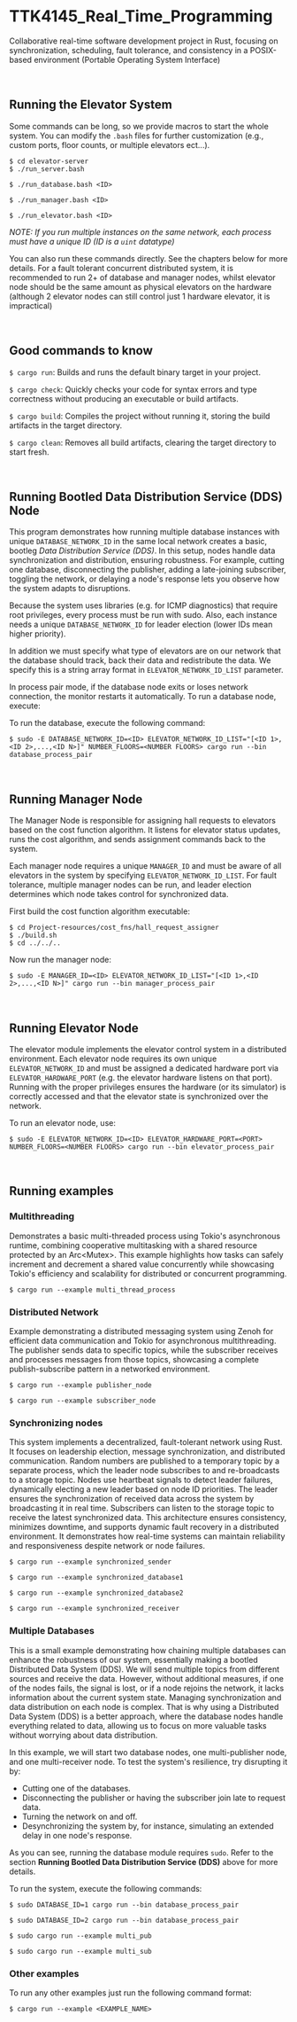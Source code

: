 # TTK4145_Real_Time_Programming
Collaborative real-time software development project in Rust, focusing on synchronization, scheduling, fault tolerance, and consistency in a POSIX-based environment (Portable Operating System Interface)



<br>



## Running the Elevator System
Some commands can be long, so we provide macros to start the whole system.
You can modify the `.bash` files for further customization (e.g., custom ports, floor counts, or multiple elevators ect...).


```
$ cd elevator-server
$ ./run_server.bash
```
```
$ ./run_database.bash <ID>
```
```
$ ./run_manager.bash <ID>
```
```
$ ./run_elevator.bash <ID>
```

_NOTE: If you run multiple instances on the same network, each process must have a unique ID (ID is a `uint` datatype)_

You can also run these commands directly. See the chapters below for more details.
For a fault tolerant concurrent distributed system, it is recommended to run 2+ of database and manager nodes, whilst elevator node should be the same amount as physical elevators on the hardware (although 2 elevator nodes can still control just 1 hardware elevator, it is impractical)




<br>



## Good commands to know
```$ cargo run```: Builds and runs the default binary target in your project.

```$ cargo check```: Quickly checks your code for syntax errors and type correctness without producing an executable or build artifacts.

```$ cargo build```: Compiles the project without running it, storing the build artifacts in the target directory.

```$ cargo clean```: Removes all build artifacts, clearing the target directory to start fresh.



<br>



## Running Bootled Data Distribution Service (DDS) Node
This program demonstrates how running multiple database instances with unique `DATABASE_NETWORK_ID` in the same local network creates a basic, bootleg *Data Distribution Service (DDS)*. In this setup, nodes handle data synchronization and distribution, ensuring robustness. For example, cutting one database, disconnecting the publisher, adding a late-joining subscriber, toggling the network, or delaying a node's response lets you observe how the system adapts to disruptions.

Because the system uses libraries (e.g. for ICMP diagnostics) that require root privileges, every process must be run with sudo. Also, each instance needs a unique `DATABASE_NETWORK_ID` for leader election (lower IDs mean higher priority).

In addition we must specify what type of elevators are on our network that the database should track, back their data and redistribute the data. We specify this is a string array format in `ELEVATOR_NETWORK_ID_LIST` parameter.

In process pair mode, if the database node exits or loses network connection, the monitor restarts it automatically. To run a database node, execute:

To run the database, execute the following command:

```
$ sudo -E DATABASE_NETWORK_ID=<ID> ELEVATOR_NETWORK_ID_LIST="[<ID 1>,<ID 2>,...,<ID N>]" NUMBER_FLOORS=<NUMBER FLOORS> cargo run --bin database_process_pair
```



<br>



## Running Manager Node
The Manager Node is responsible for assigning hall requests to elevators based on the cost function algorithm. It listens for elevator status updates, runs the cost algorithm, and sends assignment commands back to the system.

Each manager node requires a unique `MANAGER_ID` and must be aware of all elevators in the system by specifying `ELEVATOR_NETWORK_ID_LIST`. For fault tolerance, multiple manager nodes can be run, and leader election determines which node takes control for synchronized data.

First build the cost function algorithm executable:
```
$ cd Project-resources/cost_fns/hall_request_assigner
$ ./build.sh
$ cd ../../..
```

Now run the manager node:
```
$ sudo -E MANAGER_ID=<ID> ELEVATOR_NETWORK_ID_LIST="[<ID 1>,<ID 2>,...,<ID N>]" cargo run --bin manager_process_pair
```



<br>



## Running Elevator Node
The elevator module implements the elevator control system in a distributed environment. Each elevator node requires its own unique `ELEVATOR_NETWORK_ID` and must be assigned a dedicated hardware port via `ELEVATOR_HARDWARE_PORT` (e.g. the elevator hardware listens on that port). Running with the proper privileges ensures the hardware (or its simulator) is correctly accessed and that the elevator state is synchronized over the network.

To run an elevator node, use:

```
$ sudo -E ELEVATOR_NETWORK_ID=<ID> ELEVATOR_HARDWARE_PORT=<PORT> NUMBER_FLOORS=<NUMBER FLOORS> cargo run --bin elevator_process_pair
```



<br>



## Running examples
### Multithreading
Demonstrates a basic multi-threaded process using Tokio's asynchronous runtime, combining cooperative multitasking with a shared resource protected by an Arc\<Mutex>. This example highlights how tasks can safely increment and decrement a shared value concurrently while showcasing Tokio's efficiency and scalability for distributed or concurrent programming.

```
$ cargo run --example multi_thread_process
```

### Distributed Network
Example demonstrating a distributed messaging system using Zenoh for efficient data communication and Tokio for asynchronous multithreading. The publisher sends data to specific topics, while the subscriber receives and processes messages from those topics, showcasing a complete publish-subscribe pattern in a networked environment.

```
$ cargo run --example publisher_node
```

```
$ cargo run --example subscriber_node
```

### Synchronizing nodes
This system implements a decentralized, fault-tolerant network using Rust. It focuses on leadership election, message synchronization, and distributed communication. Random numbers are published to a temporary topic by a separate process, which the leader node subscribes to and re-broadcasts to a storage topic. Nodes use heartbeat signals to detect leader failures, dynamically electing a new leader based on node ID priorities. The leader ensures the synchronization of received data across the system by broadcasting it in real time. Subscribers can listen to the storage topic to receive the latest synchronized data. This architecture ensures consistency, minimizes downtime, and supports dynamic fault recovery in a distributed environment. It demonstrates how real-time systems can maintain reliability and responsiveness despite network or node failures.

```
$ cargo run --example synchronized_sender
```

```
$ cargo run --example synchronized_database1
```

```
$ cargo run --example synchronized_database2
```

```
$ cargo run --example synchronized_receiver
```

### Multiple Databases
This is a small example demonstrating how chaining multiple databases can enhance the robustness of our system, essentially making a bootled Distributed Data System (DDS). We will send multiple topics from different sources and receive the data. However, without additional measures, if one of the nodes fails, the signal is lost, or if a node rejoins the network, it lacks information about the current system state. Managing synchronization and data distribution on each node is complex. That is why using a Distributed Data System (DDS) is a better approach, where the database nodes handle everything related to data, allowing us to focus on more valuable tasks without worrying about data distribution.

In this example, we will start two database nodes, one multi-publisher node, and one multi-receiver node. To test the system's resilience, try disrupting it by:
- Cutting one of the databases.
- Disconnecting the publisher or having the subscriber join late to request data.
- Turning the network on and off.
- Desynchronizing the system by, for instance, simulating an extended delay in one node's response.

As you can see, running the database module requires `sudo`. Refer to the section **Running Bootled Data Distribution Service (DDS)** above for more details.

To run the system, execute the following commands:

```
$ sudo DATABASE_ID=1 cargo run --bin database_process_pair
```

```
$ sudo DATABASE_ID=2 cargo run --bin database_process_pair
```

```
$ sudo cargo run --example multi_pub
```

```
$ sudo cargo run --example multi_sub
```

### Other examples 
To run any other examples just run the following command format:

```
$ cargo run --example <EXAMPLE_NAME>
```



